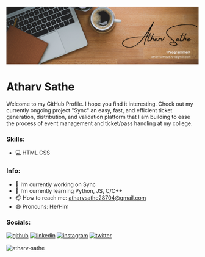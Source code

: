 ![I am a Developer!](https://github.com/Atharv-Sathe/Atharv-Sathe/blob/main/LinkedIn%20Banner.png)

# Atharv Sathe
Welcome to my GitHub Profile. I hope you find it interesting. Check out my currently ongoing project "Sync" an easy, fast, and efficient ticket generation, distribution, and validation platform that I am building to ease the process of event management and ticket/pass handling at my college.

### Skills: 
* 💻 HTML CSS 

### Info:
- 🔭 I’m currently working on Sync  
- 🌱 I’m currently learning Python, JS, C/C++ 
- 📫 How to reach me: atharvsathe28704@gmail.com 
- 😄 Pronouns: He/Him 

### Socials:
[<img src='https://cdn.jsdelivr.net/npm/simple-icons@3.0.1/icons/github.svg' alt='github' height='40'>](https://github.com/https://github.com/Atharv-Sathe)  [<img src='https://cdn.jsdelivr.net/npm/simple-icons@3.0.1/icons/linkedin.svg' alt='linkedin' height='40'>](https://www.linkedin.com/in/www.linkedin.com/in/satheatharv/)  [<img src='https://cdn.jsdelivr.net/npm/simple-icons@3.0.1/icons/instagram.svg' alt='instagram' height='40'>](https://www.instagram.com/@atharvsathe7/)  [<img src='https://cdn.jsdelivr.net/npm/simple-icons@3.0.1/icons/twitter.svg' alt='twitter' height='40'>](https://twitter.com/@ATHARVSATHE7) 

<p><img align="center" src="https://github-readme-streak-stats.herokuapp.com/?user=atharv-sathe&" alt="atharv-sathe" /></p>
